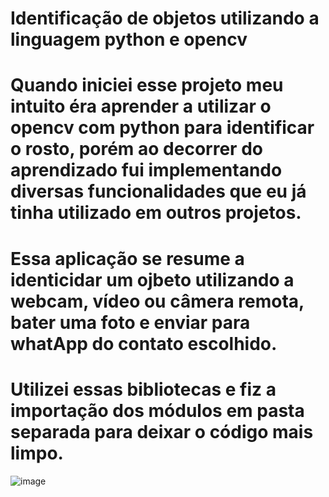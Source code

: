 # Identificação de objetos utilizando a linguagem python e opencv

# Quando iniciei esse projeto meu intuito éra aprender a utilizar o opencv com python para identificar o rosto, porém ao decorrer do aprendizado fui implementando diversas funcionalidades que eu já tinha utilizado em outros projetos.

# Essa aplicação se resume a identicidar um ojbeto utilizando a webcam, vídeo ou câmera remota, bater uma foto e enviar para whatApp do contato escolhido.

# Utilizei essas bibliotecas e fiz a importação dos módulos em pasta separada para deixar o código mais limpo.
![image](https://github.com/luizmarcelolm/IdentificadorObjetosPythonOpencv/assets/109484017/b14e0591-a00b-4db8-ba80-5057f4d7736c)




